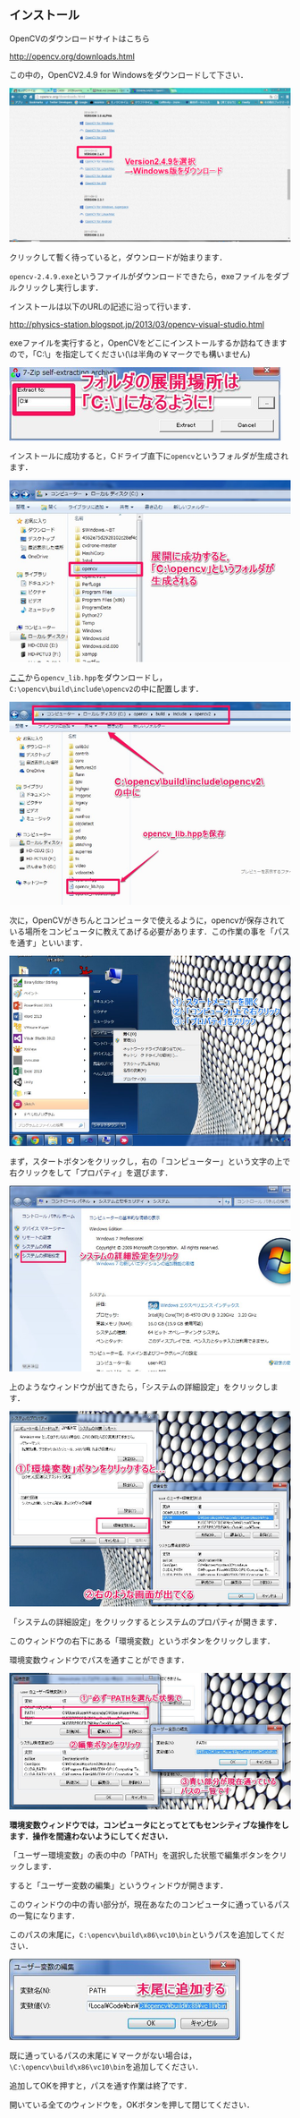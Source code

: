 ## インストール

OpenCVのダウンロードサイトはこちら

http://opencv.org/downloads.html

この中の，OpenCV2.4.9 for Windowsをダウンロードして下さい．

![](/img/down1.png)

クリックして暫く待っていると，ダウンロードが始まります．

`opencv-2.4.9.exe`というファイルがダウンロードできたら，exeファイルをダブルクリックし実行します．

インストールは以下のURLの記述に沿って行います．

http://physics-station.blogspot.jp/2013/03/opencv-visual-studio.html

exeファイルを実行すると，OpenCVをどこにインストールするか訪ねてきますので，「C:\」を指定してください(\は半角の￥マークでも構いません)

![](/img/スクリーンショット_100715_030848_PM.jpg)

インストールに成功すると，Cドライブ直下に`opencv`というフォルダが生成されます．

![](/img/スクリーンショット_100715_032050_PM.jpg)

[ここ](https://onedrive.live.com/redir?resid=7ACA20D611380471!3643&authkey=!AJwzntpIxwuQYKw&ithint=folder%2chpp)から`opencv_lib.hpp`をダウンロードし，`C:\opencv\build\include\opencv2`の中に配置します．

![](/img/スクリーンショット_100715_032811_PM.jpg)

次に，OpenCVがきちんとコンピュータで使えるように，opencvが保存されている場所をコンピュータに教えてあげる必要があります．この作業の事を「パスを通す」といいます．

![](/img/無題クリップ_100715_033424_PM.jpg)

まず，スタートボタンをクリックし，右の「コンピューター」という文字の上で右クリックをして「プロパティ」を選びます．

![](/img/スクリーンショット_100715_033703_PM.jpg)

上のようなウィンドウが出てきたら，「システムの詳細設定」をクリックします．

![](/img/スクリーンショット_100715_033937_PM.jpg)

「システムの詳細設定」をクリックするとシステムのプロパティが開きます．

このウィンドウの右下にある「環境変数」というボタンをクリックします．

環境変数ウィンドウでパスを通すことができます．

![](/img/スクリーンショット_100715_034333_PM.jpg)

**環境変数ウィンドウでは，コンピュータにとってとてもセンシティブな操作をします．操作を間違わないようにしてください．**

「ユーザー環境変数」の表の中の「PATH」を選択した状態で編集ボタンをクリックします．

すると「ユーザー変数の編集」というウィンドウが開きます．

このウィンドウの中の青い部分が，現在あなたのコンピュータに通っているパスの一覧になります．

このパスの末尾に，`C:\opencv\build\x86\vc10\bin`というパスを追加してください．

![](/img/スクリーンショット_100715_034518_PM.jpg)

既に通っているパスの末尾に￥マークがない場合は，`\C:\opencv\build\x86\vc10\bin`を追加してください．

追加してOKを押すと，パスを通す作業は終了です．

開いている全てのウィンドウを，OKボタンを押して閉じてください．